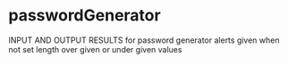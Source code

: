 # passwordGenerator
INPUT AND OUTPUT RESULTS for password generator
alerts given when not set length over given or under given values

